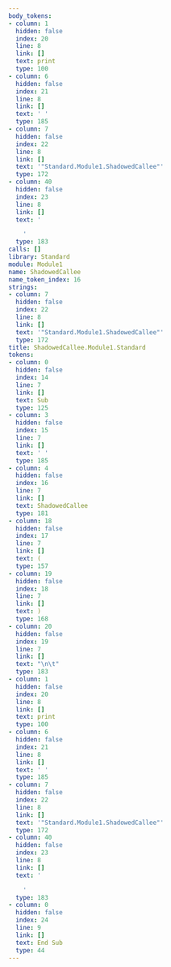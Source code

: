 ```yaml
---
body_tokens:
- column: 1
  hidden: false
  index: 20
  line: 8
  link: []
  text: print
  type: 100
- column: 6
  hidden: false
  index: 21
  line: 8
  link: []
  text: ' '
  type: 185
- column: 7
  hidden: false
  index: 22
  line: 8
  link: []
  text: '"Standard.Module1.ShadowedCallee"'
  type: 172
- column: 40
  hidden: false
  index: 23
  line: 8
  link: []
  text: '

    '
  type: 183
calls: []
library: Standard
module: Module1
name: ShadowedCallee
name_token_index: 16
strings:
- column: 7
  hidden: false
  index: 22
  line: 8
  link: []
  text: '"Standard.Module1.ShadowedCallee"'
  type: 172
title: ShadowedCallee.Module1.Standard
tokens:
- column: 0
  hidden: false
  index: 14
  line: 7
  link: []
  text: Sub
  type: 125
- column: 3
  hidden: false
  index: 15
  line: 7
  link: []
  text: ' '
  type: 185
- column: 4
  hidden: false
  index: 16
  line: 7
  link: []
  text: ShadowedCallee
  type: 181
- column: 18
  hidden: false
  index: 17
  line: 7
  link: []
  text: (
  type: 157
- column: 19
  hidden: false
  index: 18
  line: 7
  link: []
  text: )
  type: 168
- column: 20
  hidden: false
  index: 19
  line: 7
  link: []
  text: "\n\t"
  type: 183
- column: 1
  hidden: false
  index: 20
  line: 8
  link: []
  text: print
  type: 100
- column: 6
  hidden: false
  index: 21
  line: 8
  link: []
  text: ' '
  type: 185
- column: 7
  hidden: false
  index: 22
  line: 8
  link: []
  text: '"Standard.Module1.ShadowedCallee"'
  type: 172
- column: 40
  hidden: false
  index: 23
  line: 8
  link: []
  text: '

    '
  type: 183
- column: 0
  hidden: false
  index: 24
  line: 9
  link: []
  text: End Sub
  type: 44
---
```

